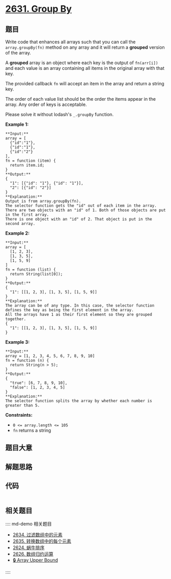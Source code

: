 # [2631. Group By](https://leetcode.com/problems/group-by)

## 题目

Write code that enhances all arrays such that you can call the
`array.groupBy(fn)` method on any array and it will return a **grouped**
version of the array.

A  **grouped**  array is an object where each key is the output of
`fn(arr[i])` and each value is an array containing all items in the original
array with that key.

The provided callback `fn` will accept an item in the array and return a
string key.

The order of each value list should be the order the items appear in the
array. Any order of keys is acceptable.

Please solve it without lodash's `_.groupBy` function.



**Example 1:**

    
    
    **Input:** 
    array = [
      {"id":"1"},
      {"id":"1"},
      {"id":"2"}
    ], 
    fn = function (item) { 
      return item.id; 
    }
    **Output:** 
    { 
      "1": [{"id": "1"}, {"id": "1"}],   
      "2": [{"id": "2"}] 
    }
    **Explanation:**
    Output is from array.groupBy(fn).
    The selector function gets the "id" out of each item in the array.
    There are two objects with an "id" of 1. Both of those objects are put in the first array.
    There is one object with an "id" of 2. That object is put in the second array.
    

**Example 2:**

    
    
    **Input:** 
    array = [
      [1, 2, 3],
      [1, 3, 5],
      [1, 5, 9]
    ]
    fn = function (list) { 
      return String(list[0]); 
    }
    **Output:** 
    { 
      "1": [[1, 2, 3], [1, 3, 5], [1, 5, 9]] 
    }
    **Explanation:**
    The array can be of any type. In this case, the selector function defines the key as being the first element in the array. 
    All the arrays have 1 as their first element so they are grouped together.
    {
      "1": [[1, 2, 3], [1, 3, 5], [1, 5, 9]]
    }
    

**Example 3:**

    
    
    **Input:** 
    array = [1, 2, 3, 4, 5, 6, 7, 8, 9, 10]
    fn = function (n) { 
      return String(n > 5);
    }
    **Output:**
    {
      "true": [6, 7, 8, 9, 10],
      "false": [1, 2, 3, 4, 5]
    }
    **Explanation:**
    The selector function splits the array by whether each number is greater than 5.
    



**Constraints:**

  * `0 <= array.length <= 105`
  * `fn` returns a string


## 题目大意

## 解题思路

## 代码

```javascript

```

## 相关题目

:::: md-demo 相关题目
- [2634. 过滤数组中的元素](https://leetcode.com/problems/filter-elements-from-array)
- [2635. 转换数组中的每个元素](https://leetcode.com/problems/apply-transform-over-each-element-in-array)
- [2624. 蜗牛排序](https://leetcode.com/problems/snail-traversal)
- [2626. 数组归约运算](https://leetcode.com/problems/array-reduce-transformation)
- [🔒 Array Upper Bound](https://leetcode.com/problems/array-upper-bound)

::::
